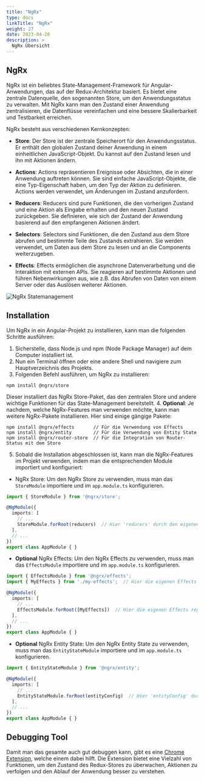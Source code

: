 ```yaml
---
title: "NgRx"
type: docs
linkTitle: "NgRx"
weight: 27
date: 2023-04-20
description: >
  NgRx Übersicht
---
```

## NgRx
NgRx ist ein beliebtes State-Management-Framework für Angular-Anwendungen, das auf der Redux-Architektur basiert. Es bietet eine zentrale Datenquelle, den sogenannten Store, um den Anwendungsstatus zu verwalten. Mit NgRx kann man den Zustand einer Anwendung zentralisieren, die Datenflüsse vereinfachen und eine bessere Skalierbarkeit und Testbarkeit erreichen.

NgRx besteht aus verschiedenen Kernkonzepten:
* **Store**: Der Store ist der zentrale Speicherort für den Anwendungsstatus. Er enthält den globalen Zustand deiner Anwendung in einem einheitlichen JavaScript-Objekt. Du kannst auf den Zustand lesen und ihn mit Aktionen ändern.

* **Actions**: Actions repräsentieren Ereignisse oder Absichten, die in einer Anwendung auftreten können. Sie sind einfache JavaScript-Objekte, die eine Typ-Eigenschaft haben, um den Typ der Aktion zu definieren. Actions werden verwendet, um Änderungen im Zustand anzufordern.

* **Reducers**: Reducers sind pure Funktionen, die den vorherigen Zustand und eine Aktion als Eingabe erhalten und den neuen Zustand zurückgeben. Sie definieren, wie sich der Zustand der Anwendung basierend auf den empfangenen Aktionen ändert.

* **Selectors**: Selectors sind Funktionen, die den Zustand aus dem Store abrufen und bestimmte Teile des Zustands extrahieren. Sie werden verwendet, um Daten aus dem Store zu lesen und an die Components weiterzugeben.

* **Effects**: Effects ermöglichen die asynchrone Datenverarbeitung und die Interaktion mit externen APIs. Sie reagieren auf bestimmte Aktionen und führen Nebenwirkungen aus, wie z.B. das Abrufen von Daten von einem Server oder das Auslösen weiterer Aktionen.

![NgRx Statemanagement](../images/ngrx-statemanagement.png)

## Installation
Um NgRx in ein Angular-Projekt zu installieren, kann man die folgenden Schritte ausführen:
1. Sicherstelle, dass Node.js und npm (Node Package Manager) auf dem Computer installiert ist. 
2. Nun ein Terminal öffnen oder eine andere Shell und navigiere zum Hauptverzeichnis des Projekts. 
3. Folgenden Befehl ausführen, um NgRx zu installieren:
```shell
npm install @ngrx/store
```
Dieser installiert das NgRx Store-Paket, das den zentralen Store und andere wichtige Funktionen für das State-Management bereitstellt.
4. **Optional**: Je nachdem, welche NgRx-Features man verwenden möchte, kann man weitere NgRx-Pakete installieren. Hier sind einige gängige Pakete:
```shell
npm install @ngrx/effects       // Für die Verwendung von Effects
npm install @ngrx/entity        // Für die Verwendung von Entity State
npm install @ngrx/router-store  // Für die Integration von Router-Status mit dem Store
```

5. Sobald die Installation abgeschlossen ist, kann man die NgRx-Features im Projekt verwenden, indem man die entsprechenden Module importiert und konfiguriert:
* NgRx Store: Um den NgRx Store zu verwenden, muss man das `StoreModule` importiere und im `app.module.ts` konfigurieren.
```typescript
import { StoreModule } from '@ngrx/store';

@NgModule({
  imports: [
    // ...
    StoreModule.forRoot(reducers)  // Hier 'reducers' durch den eigenen Reducer ersetzen
  ],
  // ...
})
export class AppModule { }
```

* **Optional** NgRx Effects: Um den NgRx Effects zu verwenden, muss man das `EffectsModule` importiere und im `app.module.ts` konfigurieren.
```typescript
import { EffectsModule } from '@ngrx/effects';
import { MyEffects } from './my-effects';  // Hier die eigenen Effects importieren

@NgModule({
  imports: [
    // ...
    EffectsModule.forRoot([MyEffects])  // Hier die eigenen Effects registrieren
  ],
  // ...
})
export class AppModule { }
```

* **Optional** NgRx Entity State: Um den NgRx Entity State zu verwenden, muss man das `EntityStateModule` importiere und im `app.module.ts` konfigurieren.
```typescript
import { EntityStateModule } from '@ngrx/entity';

@NgModule({
  imports: [
    // ...
    EntityStateModule.forRoot(entityConfig)  // Hier 'entityConfig' durch die eigene Konfiguration ersetzen
  ],
  // ...
})
export class AppModule { }
```

## Debugging Tool
Damit man das gesamte auch gut debuggen kann, gibt es eine [Chrome Extension](https://chrome.google.com/webstore/detail/redux-devtools/lmhkpmbekcpmknklioeibfkpmmfibljd/related), welche einem dabei hilft.
Die Extension bietet eine Vielzahl von Funktionen, um den Zustand des Redux-Stores zu überwachen, Aktionen zu verfolgen und den Ablauf der Anwendung besser zu verstehen.
